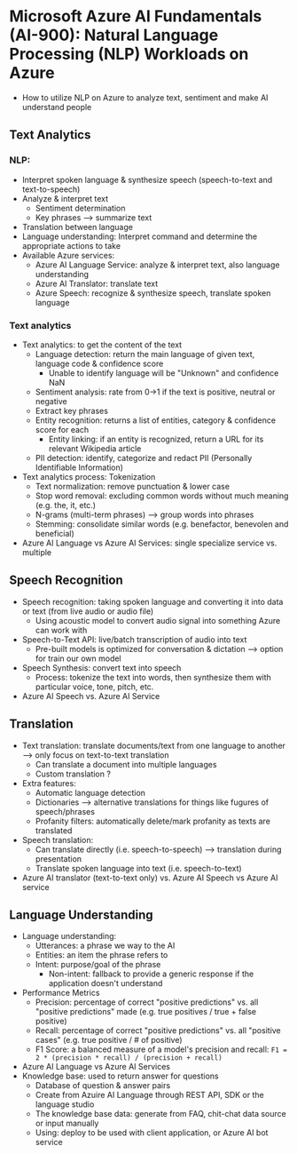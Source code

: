 # Microsoft Azure AI Fundamentals (AI-900): Natural Language Processing (NLP) Workloads on Azure
  - How to utilize NLP on Azure to analyze text, sentiment and make AI understand people

## Text Analytics

### NLP: 
  - Interpret spoken language & synthesize speech (speech-to-text and text-to-speech)
  - Analyze & interpret text
    + Sentiment determination
    + Key phrases --> summarize text
  - Translation between language
  - Language understanding: Interpret command and determine the appropriate actions to take
  - Available Azure services:
    + Azure AI Language Service: analyze & interpret text, also language understanding
    + Azure AI Translator: translate text
    + Azure Speech: recognize & synthesize speech, translate spoken language

### Text analytics
  - Text analytics: to get the content of the text
    + Language detection: return the main language of given text, language code & confidence score
      - Unable to identify language will be "Unknown" and confidence NaN
    + Sentiment analysis: rate from 0->1 if the text is positive, neutral or negative
    + Extract key phrases
    + Entity recognition: returns a list of entities, category & confidence score for each
      - Entity linking: if an entity is recognized, return a URL for its relevant Wikipedia article
    + PII detection: identify, categorize and redact PII (Personally Identifiable Information)
  - Text analytics process: Tokenization
    + Text normalization: remove punctuation & lower case
    + Stop word removal: excluding common words without much meaning (e.g. the, it, etc.)
    + N-grams (multi-term phrases) --> group words into phrases
    + Stemming: consolidate similar words (e.g. benefactor, benevolen and beneficial)
  - Azure AI Language vs Azure AI Services: single specialize service vs. multiple

## Speech Recognition
  - Speech recognition: taking spoken language and converting it into data or text (from live audio or audio file)
    + Using acoustic model to convert audio signal into something Azure can work with
  - Speech-to-Text API: live/batch transcription of audio into text
    + Pre-built models is optimized for conversation & dictation --> option for train our own model
  - Speech Synthesis: convert text into speech
    + Process: tokenize the text into words, then synthesize them with particular voice, tone, pitch, etc.
  - Azure AI Speech vs. Azure AI Service

## Translation
  - Text translation: translate documents/text from one language to another --> only focus on text-to-text translation
    + Can translate a document into multiple languages
    + Custom translation ?
  - Extra features:
    + Automatic language detection
    + Dictionaries --> alternative translations for things like fugures of speech/phrases
    + Profanity filters: automatically delete/mark profanity as texts are translated
  - Speech translation:
    + Can translate directly (i.e. speech-to-speech) --> translation during presentation
    + Translate spoken language into text (i.e. speech-to-text)
  - Azure AI translator (text-to-text only) vs. Azure AI Speech vs Azure AI service

## Language Understanding
  - Language understanding: 
    + Utterances: a phrase we way to the AI
    + Entities: an item the phrase refers to
    + Intent: purpose/goal of the phrase
      - Non-intent: fallback to provide a generic response if the application doesn't understand
  - Performance Metrics
    + Precision: percentage of correct "positive predictions" vs. all "positive predictions" made (e.g. true positives / true + false positive)
    + Recall: percentage of correct "positive predictions" vs. all "positive cases" (e.g. true positive / # of positive)
    + F1 Score: a balanced measure of a model's precision and recall: `F1 = 2 * (precision * recall) / (precision + recall)` 
  - Azure AI Language vs Azure AI Services
  - Knowledge base: used to return answer for questions
    + Database of question & answer pairs
    + Create from Azuire AI Language through REST API, SDK or the language studio
    + The knowledge base data: generate from FAQ, chit-chat data source or input manually
    + Using: deploy to be used with client application, or Azure AI bot service